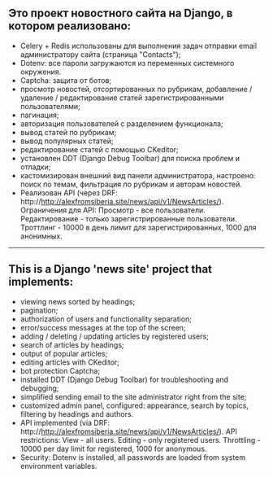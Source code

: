 
## Это проект новостного сайта на Django, в котором реализовано:
- Celery + Redis использованы для выполнения задач отправки email администратору сайта (страница "Contacts");
- Dotenv: все пароли загружаются из переменных системного окружения.
- Captcha: защита от ботов;
- просмотр новостей, отсортированных по рубрикам, добавление / удаление / редактирование статей зарегистрированными пользователями;
- пагинация;
- авторизация пользователей с разделением функционала;
- вывод статей по рубрикам;
- вывод популярных статей;
- редактирование статей с помощью CKeditor;
- установлен DDT (Django Debug Toolbar) для поиска проблем и отладки;
- кастомизирован внешний вид панели администратора, настроено: поиск по темам, фильтрация по рубрикам и авторам новостей.
- Реализован API (через DRF: http://http://alexfromsiberia.site/news/api/v1/NewsArticles/). Ограничения для API: Просмотр - все пользователи. Редактирование - только зарегистрированные пользователи. Троттлинг - 10000 в день лимит для зарегистрированных, 1000 для анонимных.



---

## This is a Django 'news site' project that implements:
- viewing news sorted by headings;
- pagination;
- authorization of users and functionality separation;
- error/success messages at the top of the screen; 
- adding / deleting / updating articles by registered users;
- search of articles by headings;
- output of popular articles;
- editing articles with CKeditor;
- bot protection Captcha;
- installed DDT (Django Debug Toolbar) for troubleshooting and debugging;
- simplified sending email to the site administrator right from the site;
- customized admin panel, configured: appearance, search by topics, filtering by headings and authors.
- API implemented (via DRF: http://http://alexfromsiberia.site/news/api/v1/NewsArticles/). API restrictions: View - all users. Editing - only registered users. Throttling - 10000 per day limit for registered, 1000 for anonymous.
- Security: Dotenv is installed, all passwords are loaded from system environment variables.
